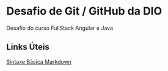 # Desafio de Git / GitHub da DIO
Desafio do curso FullStack Angular e Java

## Links Úteis
[Sintaxe Básica Markdown](https://www.markdownguide.org/basic-syntax/)

